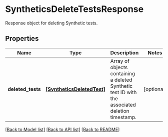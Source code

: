 # SyntheticsDeleteTestsResponse

Response object for deleting Synthetic tests.
## Properties
Name | Type | Description | Notes
------------ | ------------- | ------------- | -------------
**deleted_tests** | [**[SyntheticsDeletedTest]**](SyntheticsDeletedTest.md) | Array of objects containing a deleted Synthetic test ID with the associated deletion timestamp. | [optional] 

[[Back to Model list]](README.md#documentation-for-models) [[Back to API list]](README.md#documentation-for-api-endpoints) [[Back to README]](README.md)


